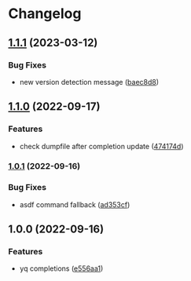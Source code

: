 # Changelog

## [1.1.1](https://github.com/joke/zim-yq/compare/v1.1.0...v1.1.1) (2023-03-12)


### Bug Fixes

* new version detection message ([baec8d8](https://github.com/joke/zim-yq/commit/baec8d8a30662f9cb335180e26b74a84ddb9e2f9))

## [1.1.0](https://github.com/joke/zim-yq/compare/v1.0.1...v1.1.0) (2022-09-17)


### Features

* check dumpfile after completion update ([474174d](https://github.com/joke/zim-yq/commit/474174d43288ffbe17091298f862b39a9661e81d))

### [1.0.1](https://github.com/joke/zim-yq/compare/v1.0.0...v1.0.1) (2022-09-16)


### Bug Fixes

* asdf command fallback ([ad353cf](https://github.com/joke/zim-yq/commit/ad353cf9419cda9c7eaf10f0b9809084cc619f4b))

## 1.0.0 (2022-09-16)


### Features

* yq completions ([e556aa1](https://github.com/joke/zim-yq/commit/e556aa1db62cbfac5850280160f5b41e79f413a8))
